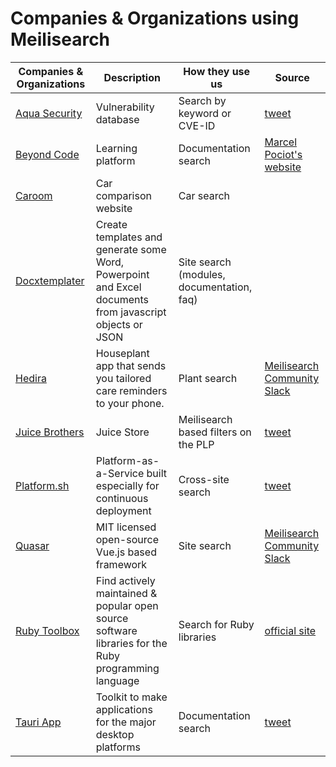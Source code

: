 # Companies & Organizations using Meilisearch

| Companies & Organizations| Description |How they use us |Source  |
|--|--|--|--|
| [Aqua Security](https://avd.aquasec.com/) | Vulnerability database | 	Search by keyword or CVE-ID | [tweet](https://twitter.com/simarpreet7/status/1339365728894349312) |
|[Beyond Code](https://beyondco.de/docs/expose/introduction)|Learning platform|Documentation search|[Marcel Pociot's website](https://pociot.dev/35-blazing-fast-search-with-meilisearch-and-laravel-forge)|
|[Caroom](https://www.caroom.fr/)|Car comparison website|Car search||
|[Docxtemplater](https://docxtemplater.com/)|Create templates and generate some Word, Powerpoint and Excel documents from javascript objects or JSON|Site search (modules, documentation, faq)||
|[Hedira](https://www.hedira.io/)|Houseplant app that sends you tailored care reminders to your phone.|Plant search|[Meilisearch Community Slack](https://meilicommunity.slack.com/archives/C01F44SSCCA/p1606344526015300)|
|[Juice Brothers](https://juicebro.com/en/products/drinks-en/juices-en/)|Juice Store|Meilisearch  based filters on the PLP|[tweet](https://twitter.com/markdevri_es/status/1347178895271989250)|
| [Platform.sh](https://docs.platform.sh/) | Platform-as-a-Service built especially for continuous deployment |	Cross-site search  | [tweet](https://twitter.com/robertDouglass/status/1262395403363921922) |
|[Quasar](https://next.quasar.dev/)|MIT licensed open-source Vue.js based framework| Site search| [Meilisearch Community Slack](https://meilicommunity.slack.com/archives/C01F44SSCCA/p1614346362002000)|
|[Ruby Toolbox](https://www.ruby-toolbox.com/)|Find actively maintained & popular open source software libraries for the Ruby programming language|Search for Ruby libraries|[official site](https://www.ruby-toolbox.com/blog/2021-03-19/search-speed-improvements)|
|[Tauri App](https://tauri.studio/en/)|Toolkit to make applications for the major desktop platforms|Documentation search|[tweet](https://twitter.com/TauriApps/status/1361195976946577413)|




